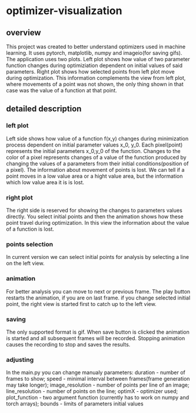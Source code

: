 # optimizer-visualization
## overview
This project was created to better understand optimizers used in machine learning. It uses pytorch, matplotlib, numpy and imageio(for saving gifs). The application uses two plots. Left plot shows how value of two parameter function changes during optimiziation dependent on initial values of said parameters. Right plot shows how selected points from left plot move during optimization. This information complements the view from left plot, where movements of a point was not shown, the only thing shown in that case was the value of a function at that point.  

## detailed description
### left plot
Left side shows how value of a function f(x,y) changes during minimization process dependent on initial parameter values x_0, y_0. Each pixel(point) represents the initial parameters x_0,y_0 of the function. Changes to the color of a pixel represents changes of a value of the function produced by changing the values of a parameters from their initial conditions(position of a pixel). The information about movement of points is lost. We can tell if a point moves in a low value area or a hight value area, but the information which low value area it is is lost.
### right plot
The right side is reserved for showing the changes to parameters values directly. You select initial points and then the animation shows how these point travel during optimization. In this view the information about the value of a function is lost.
### points selection
In current version we can select initial points for analysis by selecting a line on the left view.
### animation
For better analysis you can move to next or previous frame. The play button restarts the animation, if you are on last frame. if you change selected initial point, the right view is started first to catch up to the left view.
### saving
The only supported format is gif. When save button is clicked the animation is started and all subsequent frames will be recorded. Stopping animation causes the recording to stop and saves the results.
### adjusting
In the main.py you can change manualy parameters: duration - number of frames to show; speed - minimal interval between frames(frame generation may take longer); image_resolution - number of points per line of an image; line_resolution - number of points on the line; optimX - optimizer used; plot_function - two argument function (currently has to work on numpy and torch arrays); bounds - limits of parameters initial values
